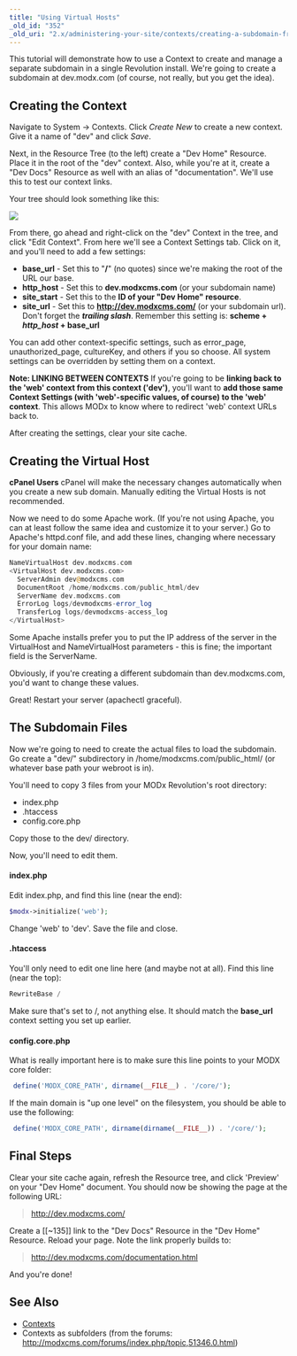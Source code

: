 ```yaml
---
title: "Using Virtual Hosts"
_old_id: "352"
_old_uri: "2.x/administering-your-site/contexts/creating-a-subdomain-from-a-folder-using-virtual-hosts"
---
```


This tutorial will demonstrate how to use a Context to create and manage a separate subdomain in a single Revolution install. We're going to create a subdomain at dev.modx.com (of course, not really, but you get the idea).

## Creating the Context

Navigate to System -> Contexts. Click _Create New_ to create a new context. Give it a name of "dev" and click _Save_.

Next, in the Resource Tree (to the left) create a "Dev Home" Resource. Place it in the root of the "dev" context. Also, while you're at it, create a "Dev Docs" Resource as well with an alias of "documentation". We'll use this to test our context links.

Your tree should look something like this:

![](/download/attachments/18678054/subctx1.png?version=1&modificationDate=1269522960000)

From there, go ahead and right-click on the "dev" Context in the tree, and click "Edit Context". From here we'll see a Context Settings tab. Click on it, and you'll need to add a few settings:

- **base\_url** - Set this to "**/**" (no quotes) since we're making the root of the URL our base.
- **http\_host** - Set this to **dev.modxcms.com** (or your subdomain name)
- **site\_start** - Set this to the **ID of your "Dev Home" resource**.
- **site\_url** - Set this to **<http://dev.modxcms.com/>** (or your subdomain url). Don't forget the **_trailing slash_**. Remember this setting is: **scheme + _http\_host_ + base\_url**

You can add other context-specific settings, such as error\_page, unauthorized\_page, cultureKey, and others if you so choose. All system settings can be overridden by setting them on a context.

**Note: LINKING BETWEEN CONTEXTS**
If you're going to be **linking back to the 'web' context from this context ('dev')**, you'll want to **add those same Context Settings (with 'web'-specific values, of course) to the 'web' context**. This allows MODx to know where to redirect 'web' context URLs back to.

After creating the settings, clear your site cache.

## Creating the Virtual Host

**cPanel Users**
cPanel will make the necessary changes automatically when you create a new sub domain. Manually editing the Virtual Hosts is not recommended.

Now we need to do some Apache work. (If you're not using Apache, you can at least follow the same idea and customize it to your server.) Go to Apache's httpd.conf file, and add these lines, changing where necessary for your domain name:

``` php
NameVirtualHost dev.modxcms.com
<VirtualHost dev.modxcms.com>
  ServerAdmin dev@modxcms.com
  DocumentRoot /home/modxcms.com/public_html/dev
  ServerName dev.modxcms.com
  ErrorLog logs/devmodxcms-error_log
  TransferLog logs/devmodxcms-access_log
</VirtualHost>
```

Some Apache installs prefer you to put the IP address of the server in the VirtualHost and NameVirtualHost parameters - this is fine; the important field is the ServerName.

Obviously, if you're creating a different subdomain than dev.modxcms.com, you'd want to change these values.

Great! Restart your server (apachectl graceful).

## The Subdomain Files

Now we're going to need to create the actual files to load the subdomain. Go create a "dev/" subdirectory in /home/modxcms.com/public\_html/ (or whatever base path your webroot is in).

You'll need to copy 3 files from your MODx Revolution's root directory:

- index.php
- .htaccess
- config.core.php

Copy those to the dev/ directory.

Now, you'll need to edit them.

#### index.php

Edit index.php, and find this line (near the end):

``` php
$modx->initialize('web');
```

Change 'web' to 'dev'. Save the file and close.

#### .htaccess

You'll only need to edit one line here (and maybe not at all). Find this line (near the top):

``` php
RewriteBase /
```

Make sure that's set to /, not anything else. It should match the **base\_url** context setting you set up earlier.

#### config.core.php

What is really important here is to make sure this line points to your MODX core folder:

``` php
 define('MODX_CORE_PATH', dirname(__FILE__) . '/core/');
```

If the main domain is "up one level" on the filesystem, you should be able to use the following:

``` php
 define('MODX_CORE_PATH', dirname(dirname(__FILE__)) . '/core/');
```

## Final Steps

Clear your site cache again, refresh the Resource tree, and click 'Preview' on your "Dev Home" document. You should now be showing the page at the following URL:

> <http://dev.modxcms.com/>

Create a \[\[~135\]\] link to the "Dev Docs" Resource in the "Dev Home" Resource. Reload your page. Note the link properly builds to:

> <http://dev.modxcms.com/documentation.html>

And you're done!

## See Also

- [Contexts](building-sites/contexts "Contexts")
- Contexts as subfolders (from the forums: <http://modxcms.com/forums/index.php/topic,51346.0.html>)
